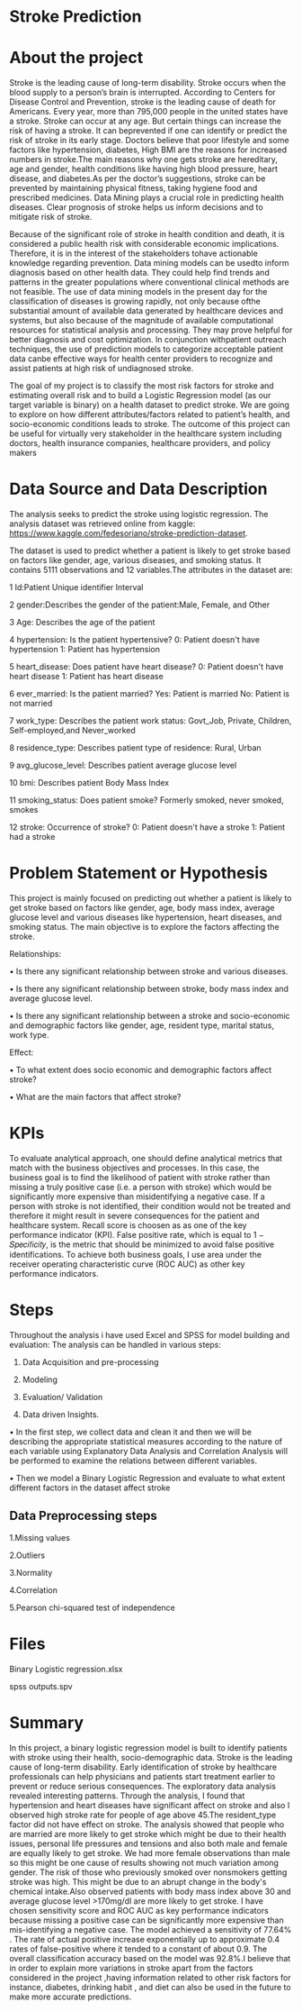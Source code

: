 # Stroke Prediction

# About the project

Stroke is the leading cause of long-term disability. Stroke occurs when the blood supply to a person’s brain is interrupted. According to Centers for Disease Control and Prevention, stroke is the leading cause of death for Americans. Every year, more than 795,000 people in the united states have a stroke. Stroke can occur at any age. But certain things can increase the risk of having a stroke. It can beprevented if one can identify or predict the risk of stroke in its early stage. Doctors believe that poor lifestyle and some factors like hypertension, diabetes, High BMI are the reasons for increased numbers in stroke.The main reasons why one gets stroke are hereditary, age and gender, health conditions like having high blood pressure, heart disease, and diabetes.As per the doctor’s suggestions, stroke can be prevented by maintaining physical fitness, taking hygiene food and prescribed medicines. Data Mining plays a crucial role in predicting health diseases. Clear prognosis of stroke helps us inform decisions and to mitigate risk of stroke.

Because of the significant role of stroke in health condition and death, it is considered a public health risk with considerable economic implications. Therefore, it is in the interest of the stakeholders tohave actionable knowledge regarding prevention. Data mining models can be usedto inform diagnosis based on other health data. They could help find trends and patterns in the greater populations where conventional clinical methods are not feasible. The use of data mining models in the present day for the classification of diseases is growing rapidly, not only because ofthe substantial amount of available data generated by healthcare devices and systems, but also because of the magnitude of available computational resources for statistical analysis and processing. They may prove helpful for better diagnosis and cost optimization. In conjunction withpatient outreach techniques, the use of prediction models to categorize acceptable patient data canbe effective ways for health center providers to recognize and assist patients at high risk of undiagnosed stroke.

The goal of my project is to classify the most risk factors for stroke and estimating overall risk and to build a Logistic Regression model (as our target variable is binary) on a health dataset to predict stroke. We are going to explore on how different attributes/factors related to patient’s health, and socio-economic conditions leads to stroke. The outcome of this project can be useful for virtually very stakeholder in the healthcare system including doctors, health insurance companies, healthcare providers, and policy makers

# Data Source and Data Description

The analysis seeks to predict the stroke using logistic regression. The analysis dataset was retrieved online from kaggle: https://www.kaggle.com/fedesoriano/stroke-prediction-dataset.

The dataset is used to predict whether a patient is likely to get stroke based on factors like gender, age, various diseases, and smoking status. It contains 5111 observations and 12 variables.The attributes in the dataset are:

1 Id:Patient Unique identifier Interval

2 gender:Describes the gender of the patient:Male, Female, and Other

3 Age: Describes the age of the patient 

4 hypertension: Is the patient hypertensive? 0: Patient doesn't have hypertension 1: Patient has hypertension

5 heart_disease: Does patient have heart disease? 0: Patient doesn't have heart disease 1: Patient has heart disease

6 ever_married: Is the patient married? Yes: Patient is married No: Patient is not married

7 work_type: Describes the patient work status: Govt_Job, Private, Children, Self-employed,and Never_worked

8 residence_type: Describes patient type of residence: Rural, Urban 

9 avg_glucose_level:  Describes patient average glucose level

10 bmi: Describes patient Body Mass Index 

11 smoking_status: Does patient smoke? Formerly smoked, never smoked, smokes 

12 stroke: Occurrence of stroke? 0: Patient doesn't have a stroke 1: Patient had a stroke

# Problem Statement or Hypothesis

This project is mainly focused on predicting out whether a patient is likely to get stroke based on factors like gender, age, body mass index, average glucose level and various diseases like hypertension, heart diseases, and smoking status. The main objective is to explore the factors affecting the stroke. 

Relationships:

• Is there any significant relationship between stroke and various diseases.

• Is there any significant relationship between stroke, body mass index and average glucose level.

• Is there any significant relationship between a stroke and socio-economic and demographic factors like gender, age, resident type, marital status, work type.

Effect:

• To what extent does socio economic and demographic factors affect stroke?

• What are the main factors that affect stroke?

# KPIs

To evaluate analytical approach, one should define analytical metrics that match with the business objectives and processes. In this case, the business goal is to find the likelihood of patient with stroke rather than missing a truly positive case (i.e. a person with stroke) which would be significantly more expensive than misidentifying a negative case. If a person with stroke is not identified, their condition would not be treated and therefore it might result in severe consequences for the patient and healthcare system. Recall score is choosen as as one of the key performance indicator (KPI). False positive rate, which is equal to 1 − 𝑆𝑝𝑒𝑐𝑖𝑓𝑖𝑐𝑖𝑡𝑦, is the metric that should be minimized to avoid false positive identifications. To achieve both business goals, I use area under the receiver operating characteristic curve (ROC AUC) as other key performance indicators.

# Steps

Throughout the analysis i have used Excel and SPSS for model building and evaluation: The analysis can be handled in various steps:

1. Data Acquisition and pre-processing 

2. Modeling

3. Evaluation/ Validation 

4. Data driven Insights.

• In the first step, we collect data and clean it and then we will be describing the appropriate statistical measures according to the nature of each variable using Explanatory Data Analysis and Correlation Analysis will be performed to examine the relations between different variables.

• Then we model a Binary Logistic Regression and evaluate to what extent different factors in the dataset affect stroke

## Data Preprocessing steps

1.Missing values

2.Outliers

3.Normality

4.Correlation

5.Pearson chi-squared test of independence

# Files

Binary Logistic regression.xlsx

spss outputs.spv

# Summary

In this project, a binary logistic regression model is built to identify patients with stroke using their health, socio-demographic data. Stroke is the leading cause of long-term disability. Early identification of stroke by healthcare professionals can help physicians and patients start treatment earlier to prevent or reduce serious consequences. The exploratory data analysis revealed interesting patterns. Through the analysis, I found that hypertension and heart diseases have significant affect on stroke and also I observed high stroke rate for people of age above 45.The resident_type factor did not have effect on stroke. The analysis showed that people who are married are more likely to get stroke which might be due to their health issues, personal life pressures and tensions and also both male and female are equally likely to get stroke. We had more female observations than male so this might be one cause of results showing not much variation among gender. The risk of those who previously smoked over nonsmokers getting stroke was high. This might be due to an abrupt change in the body's chemical intake.Also observed patients with body mass index above 30 and average glucose level >170mg/dl are more likely to get stroke. I have chosen sensitivity score and ROC AUC as key performance indicators because missing a positive case can be significantly more expensive than mis-identifying a negative case. The model achieved a sensitivity of 77.64% . The rate of actual positive increase exponentially up to approximate 0.4 rates of false-positive where it tended to a constant of about 0.9. The overall classification accuracy based on the model was 92.8%.I believe that in order to explain more variations in stroke apart from the factors considered in the project ,having information related to other risk factors for instance, diabetes, drinking habit , and diet can also be used in the future to make more accurate predictions. 
